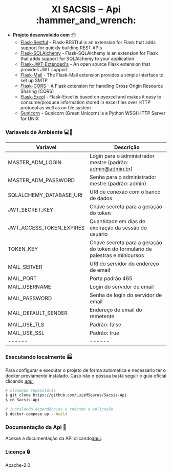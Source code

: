 <h1 align="center">XI SACSIS − Api :hammer_and_wrench:</h1>

- **Projeto desenvolvido com** :package:
   - [Flask-Restful](https://flask-restful.readthedocs.io/en/latest/) - Flask-RESTful is an extension for Flask that adds support for quickly building REST APIs
   - [Flask-SQLAlchemy](https://flask-sqlalchemy.palletsprojects.com/en/2.x/) - Flask-SQLAlchemy is an extension for Flask that adds support for SQLAlchemy to your application
   - [Flask-JWT-Extended's](https://flask-jwt-extended.readthedocs.io/) - An open source Flask extension that provides JWT support
   - [Flask-Mail](https://pythonhosted.org/Flask-Mail/) - The Flask-Mail extension provides a simple interface to set up SMTP
   - [Flask-CORS](https://flask-cors.readthedocs.io/en/latest/) - A Flask extension for handling Cross Origin Resource Sharing (CORS)
   - [Flask-Excel](https://flask-excel.readthedocs.io/en/latest/) - Flask-Excel is based on pyexcel and makes it easy to consume/produce information stored in excel files over HTTP protocol as well as on file system
   - [Gunicorn](https://gunicorn.org/) - Gunicorn (Green Unicorn) is a Python WSGI HTTP Server for UNIX

### Variaveis de Ambiente :computer::wrench:

| Variavel | Descrição |
| ------ | ------ |
| MASTER_ADM_LOGIN | Login para o administrador mestre (padrão: admin@admin.br) |
| MASTER_ADM_PASSWORD | Senha para o administrador mestre (padrão: admin) |
| SQLALCHEMY_DATABASE_URI | URI de conexão com o banco de dados |
| JWT_SECRET_KEY | Chave secreta para a geração do token |
| JWT_ACCESS_TOKEN_EXPIRES | Quantidade em dias de expiração da sessão do usuário |
| TOKEN_KEY | Chave secreta para a geração do token do formulario de palestras e minicursos |
| MAIL_SERVER | URI do servidor do endereço de email |
| MAIL_PORT | Porta padrão 465 |
| MAIL_USERNAME | Login do servidor de email |
| MAIL_PASSWORD | Senha de login do servidor de email |
| MAIL_DEFAULT_SENDER | Endereço de email do remetente |
| MAIL_USE_TLS | Padrão: false |
| MAIL_USE_SSL | Padrão: true |
| ------ | ------ |

### Executando localmente :factory:

Para configurar e executar o projeto de forma automatica e necessario ter o docker previamente instalado. 
Caso não o possua basta seguir o guia oficial clicando [aqui](https://docs.docker.com/compose/install/)
``` bash
# clonando repositório
$ git clone https://github.com/LuisMSoares/Sacsis-Api
$ cd Sacsis-Api

# instalando dependências e rodando a aplicação
$ docker-compose up --build
```

### Documentação da Api :book:

Acesse a documentação da API clicando[aqui](https://documenter.getpostman.com/view/1867411/S17wP6sV).

### Licença :lock:

Apache-2.0
